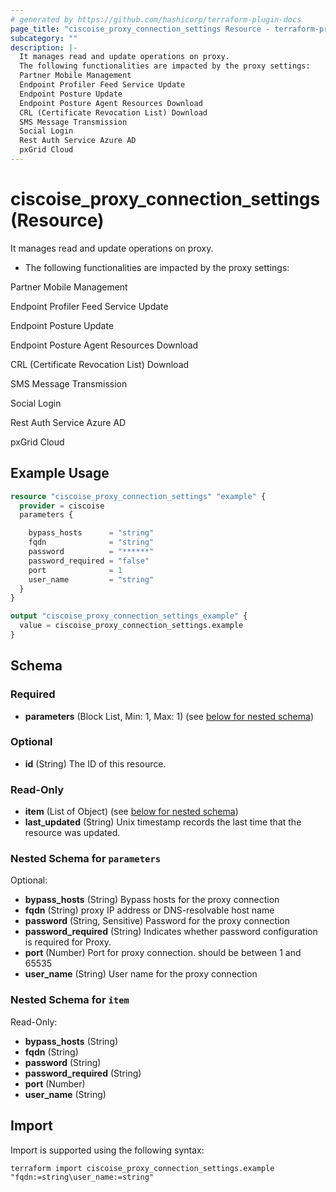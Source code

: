 ```yaml
---
# generated by https://github.com/hashicorp/terraform-plugin-docs
page_title: "ciscoise_proxy_connection_settings Resource - terraform-provider-ciscoise"
subcategory: ""
description: |-
  It manages read and update operations on proxy.
  The following functionalities are impacted by the proxy settings:
  Partner Mobile Management
  Endpoint Profiler Feed Service Update
  Endpoint Posture Update
  Endpoint Posture Agent Resources Download
  CRL (Certificate Revocation List) Download
  SMS Message Transmission
  Social Login
  Rest Auth Service Azure AD
  pxGrid Cloud
---
```


# ciscoise_proxy_connection_settings (Resource)

It manages read and update operations on proxy.

- The following functionalities are impacted by the proxy settings:


Partner Mobile Management

Endpoint Profiler Feed Service Update

Endpoint Posture Update

Endpoint Posture Agent Resources Download

CRL (Certificate Revocation List) Download

SMS Message Transmission

Social Login

Rest Auth Service Azure AD

pxGrid Cloud

## Example Usage

```terraform
resource "ciscoise_proxy_connection_settings" "example" {
  provider = ciscoise
  parameters {

    bypass_hosts      = "string"
    fqdn              = "string"
    password          = "******"
    password_required = "false"
    port              = 1
    user_name         = "string"
  }
}

output "ciscoise_proxy_connection_settings_example" {
  value = ciscoise_proxy_connection_settings.example
}
```

<!-- schema generated by tfplugindocs -->
## Schema

### Required

- **parameters** (Block List, Min: 1, Max: 1) (see [below for nested schema](#nestedblock--parameters))

### Optional

- **id** (String) The ID of this resource.

### Read-Only

- **item** (List of Object) (see [below for nested schema](#nestedatt--item))
- **last_updated** (String) Unix timestamp records the last time that the resource was updated.

<a id="nestedblock--parameters"></a>
### Nested Schema for `parameters`

Optional:

- **bypass_hosts** (String) Bypass hosts for the proxy connection
- **fqdn** (String) proxy IP address or DNS-resolvable host name
- **password** (String, Sensitive) Password for the proxy connection
- **password_required** (String) Indicates whether password configuration is required for Proxy.
- **port** (Number) Port for proxy connection. should be between 1 and 65535
- **user_name** (String) User name for the proxy connection


<a id="nestedatt--item"></a>
### Nested Schema for `item`

Read-Only:

- **bypass_hosts** (String)
- **fqdn** (String)
- **password** (String)
- **password_required** (String)
- **port** (Number)
- **user_name** (String)

## Import

Import is supported using the following syntax:

```shell
terraform import ciscoise_proxy_connection_settings.example "fqdn:=string\user_name:=string"
```
